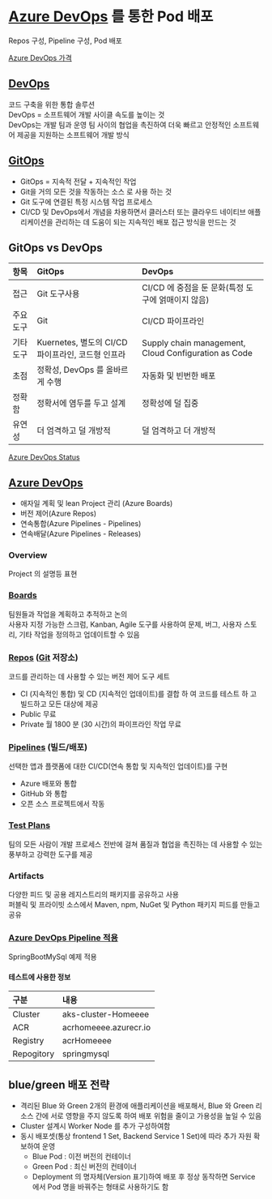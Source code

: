 # [Azure DevOps](https://azure.microsoft.com/ko-kr/services/devops/#overview) 를 통한 Pod 배포
Repos 구성, Pipeline 구성, Pod 배포

[Azure DevOps 가격](https://azure.microsoft.com/ko-kr/pricing/details/devops/azure-devops-services/)  

## [DevOps](../0.ENV/DevOps.md)
코드 구축을 위한 통합 솔루션  
DevOps = 소프트웨어 개발 사이클 속도를 높이는 것  
DevOps는 개발 팀과 운영 팀 사이의 협업을 촉진하여 더욱 빠르고 안정적인 소프트웨어 제공을 지원하는 소프트웨어 개발 방식  

## [GitOps](./GitOps.md)  
- GitOps = 지속적 전달 + 지속적인 작업  
- Git을 거의 모든 것을 작동하는 소스 로 사용 하는 것  
- Git 도구에 연결된 특정 시스템 작업 프로세스  
- CI/CD 및 DevOps에서 개념을 차용하면서 클러스터 또는 클라우드 네이티브 애플리케이션을 관리하는 데 도움이 되는 지속적인 배포 접근 방식을 만드는 것  

## GitOps vs DevOps
| 항목 | GitOps | DevOps |  
|:---|:---|:---|  
| 접근 | Git 도구사용 | CI/CD 에 중점을 둔 문화(특정 도구에 얽매이지 않음)  |  
| 주요도구 | Git | CI/CD 파이프라인 |
| 기타도구 | Kuernetes, 별도의 CI/CD 파이프라인, 코드형 인프라 | Supply chain management, Cloud Configuration as Code |
| 초점 | 정확성, DevOps 를 올바르게 수행 | 자동화 및 빈번한 배포 |  
| 정확함 | 정확서에 염두를 두고 설계 | 정확성에 덜 집중 |
| 유연성 | 더 엄격하고 덜 개방적 | 덜 엄격하고 더 개방적 | 

[Azure DevOps Status](https://status.dev.azure.com/)


## [Azure DevOps](https://azure.microsoft.com/ko-kr/overview/devops-tutorial/#understanding)  
- 애자일 계획 및 lean Project 관리 (Azure Boards)
- 버전 제어(Azure Repos)  
- 연속통합(Azure Pipelines - Pipelines)
- 연속배달(Azure Pipelines - Releases)  


### Overview
Project 의 설명등 표현

### [Boards](https://docs.microsoft.com/ko-kr/azure/devops/boards/get-started/what-is-azure-boards?view=azure-devops) 
팀원들과 작업을 계획하고 추적하고 논의  
사용자 지정 가능한 스크럼, Kanban, Agile 도구를 사용하여 문제, 버그, 사용자 스토리, 기타 작업을 정의하고 업데이트할 수 있음

### [Repos](https://docs.microsoft.com/ko-kr/azure/devops/repos/get-started/what-is-repos?view=azure-devops) ([Git](../0.ENV/git.md) 저장소)
코드를 관리하는 데 사용할 수 있는 버전 제어 도구 세트  
- CI (지속적인 통합) 및 CD (지속적인 업데이트)를 결합 하 여 코드를 테스트 하 고 빌드하고 모든 대상에 제공 
- Public 무료
- Private 월 1800 분 (30 시간)의 파이프라인 작업 무료

### [Pipelines](https://docs.microsoft.com/ko-kr/azure/devops/pipelines/get-started/what-is-azure-pipelines?view=azure-devops) (빌드/배포)
선택한 앱과 플랫폼에 대한 CI/CD(연속 통합 및 지속적인 업데이트)를 구현  
- Azure 배포와 통합  
- GitHub 와 통합   
- 오픈 소스 프로젝트에서 작동  



### [Test Plans](https://docs.microsoft.com/ko-kr/azure/devops/test/overview?view=azure-devops)  
팀의 모든 사람이 개발 프로세스 전반에 걸쳐 품질과 협업을 촉진하는 데 사용할 수 있는 풍부하고 강력한 도구를 제공  

### Artifacts
다양한 피드 및 공용 레지스트리의 패키지를 공유하고 사용  
퍼블릭 및 프라이빗 소스에서 Maven, npm, NuGet 및 Python 패키지 피드를 만들고 공유  

### [Azure DevOps Pipeline 적용](./AzureDevOps.md)  
SpringBootMySql 예제 적용 
#### 테스트에 사용한 정보
| 구분 | 내용 | 
|:---|:---| 
| Cluster | aks-cluster-Homeeee |  
| ACR | acrhomeeee.azurecr.io |  
| Registry | acrHomeeee |  
| Repogitory | springmysql |  

## blue/green 배포 전략
- 격리된 Blue 와 Green 2개의 환경에 애플리케이션을 배포해서, Blue 와 Green 리소스 간에 서로 영향을 주지 않도록 하여  배포 위험을 줄이고 가용성을 높일 수 있음  
- Cluster 설계시 Worker Node 를 추가 구성하여함
- 동시 배포셋(통상 frontend 1 Set, Backend Service 1 Set)에 따라 추가 자원 확보하여 운영  
  - Blue Pod : 이전 버전의 컨테이너
  - Green Pod : 최신 버전의 컨테이너 
  - Deployment 의 명자체(Version 표기)하여 배포 후 정상 동작하면 Service 에서 Pod 명을 바꿔주는 형태로 사용하기도 함

